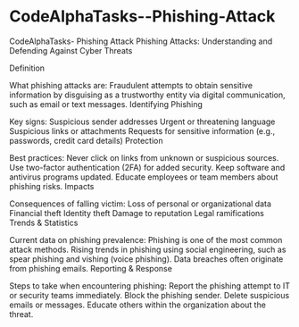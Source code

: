 # CodeAlphaTasks--Phishing-Attack
CodeAlphaTasks- Phishing Attack
Phishing Attacks: Understanding and Defending Against Cyber Threats

Definition

What phishing attacks are: Fraudulent attempts to obtain sensitive information by disguising as a trustworthy entity via digital communication, such as email or text messages.
Identifying Phishing

Key signs:
Suspicious sender addresses
Urgent or threatening language
Suspicious links or attachments
Requests for sensitive information (e.g., passwords, credit card details)
Protection

Best practices:
Never click on links from unknown or suspicious sources.
Use two-factor authentication (2FA) for added security.
Keep software and antivirus programs updated.
Educate employees or team members about phishing risks.
Impacts

Consequences of falling victim:
Loss of personal or organizational data
Financial theft
Identity theft
Damage to reputation
Legal ramifications
Trends & Statistics

Current data on phishing prevalence:
Phishing is one of the most common attack methods.
Rising trends in phishing using social engineering, such as spear phishing and vishing (voice phishing).
Data breaches often originate from phishing emails.
Reporting & Response

Steps to take when encountering phishing:
Report the phishing attempt to IT or security teams immediately.
Block the phishing sender.
Delete suspicious emails or messages.
Educate others within the organization about the threat.
